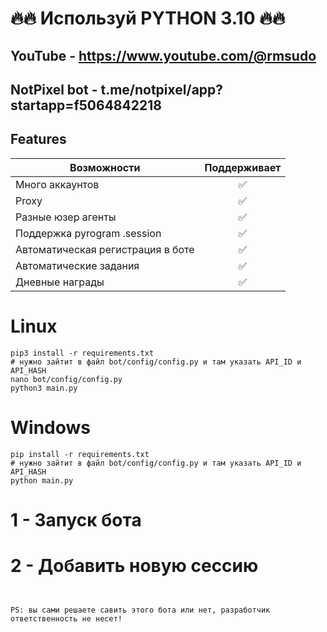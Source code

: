 # 🔥🔥 Используй PYTHON 3.10 🔥🔥

## YouTube - https://www.youtube.com/@rmsudo
## NotPixel bot - t.me/notpixel/app?startapp=f5064842218

## Features  
| Возможности                                               |Поддерживает|
|-----------------------------------------------------------|:----------:|
| Много аккаунтов                                           |     ✅     |
| Proxy                                                     |     ✅     |
| Разные юзер агенты                                        |     ✅     |
| Поддержка pyrogram .session                               |     ✅     |
| Автоматическая регистрация в боте                         |     ✅     |
| Автоматические задания                                    |     ✅     |
| Дневные награды                                           |     ✅     |


# Linux
```shell
pip3 install -r requirements.txt
# нужно зайтит в файл bot/config/config.py и там указать API_ID и API_HASH
nano bot/config/config.py
python3 main.py
```

# Windows
```shell
pip install -r requirements.txt
# нужно зайтит в файл bot/config/config.py и там указать API_ID и API_HASH
python main.py
```

# 1 - Запуск бота
# 2 - Добавить новую сессию
```


PS: вы сами решаете савить этого бота или нет, разработчик ответственность не несет!